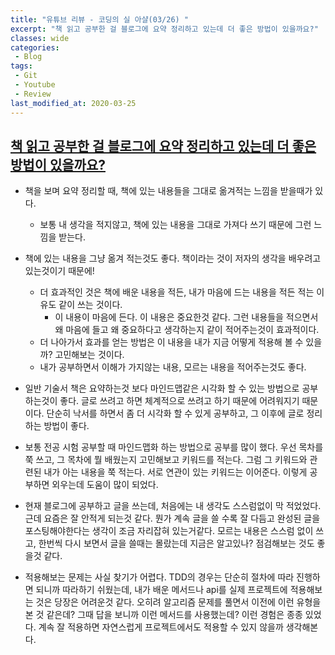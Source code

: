 ```yaml
---
title: "유튜브 리뷰 - 코딩의 실 아샬(03/26) "
excerpt: "책 읽고 공부한 걸 블로그에 요약 정리하고 있는데 더 좋은 방법이 있을까요?"
classes: wide
categories:
 - Blog
tags:
 - Git
 - Youtube
 - Review
last_modified_at: 2020-03-25
---
```




## [책 읽고 공부한 걸 블로그에 요약 정리하고 있는데 더 좋은 방법이 있을까요?](https://youtu.be/FKNDKS4q80w)

* 책을 보며 요약 정리할 때, 책에 있는 내용들을 그대로 옮겨적는 느낌을 받을때가 있다.
  * 보통 내 생각을 적지않고, 책에 있는 내용을 그대로 가져다 쓰기 때문에 그런 느낌을 받는다.
* 책에 있는 내용을 그냥 옮겨 적는것도 좋다. 책이라는 것이 저자의 생각을 배우려고 있는것이기 때문에!
  * 더 효과적인 것은 책에 배운 내용을 적든, 내가 마음에 드는 내용을 적든 적는 이유도 같이 쓰는 것이다.
    * 이 내용이 마음에 든다. 이 내용은 중요한것 같다. 그런 내용들을 적으면서 왜 마음에 들고 왜 중요하다고 생각하는지 같이 적어주는것이 효과적이다.
  * 더 나아가서 효과를 얻는 방법은 이 내용을 내가 지금 어떻게 적용해 볼 수 있을까? 고민해보는 것이다.
  * 내가 공부하면서 이해가 가지않는 내용, 모르는 내용을 적어주는것도 좋다.
* 일반 기술서 책은 요약하는것 보다 마인드맵같은 시각화 할 수 있는 방법으로 공부하는것이 좋다. 글로 쓰려고 하면 체계적으로 쓰려고 하기 때문에 어려워지기 때문이다. 단순히 낙서를 하면서 좀 더 시각화 할 수 있게 공부하고, 그 이후에 글로 정리하는 방법이 좋다.



* 보통 전공 시험 공부할 때 마인드맵화 하는 방법으로 공부를 많이 했다. 우선 목차를 쭉 쓰고, 그 목차에 뭘 배웠는지 고민해보고 키워드를 적는다. 그럼 그 키워드와 관련된 내가 아는 내용을 쭉 적는다. 서로 연관이 있는 키워드는 이어준다. 이렇게 공부하면 외우는데 도움이 많이 되었다.
* 현재 블로그에 공부하고 글을 쓰는데, 처음에는 내 생각도 스스럼없이 막 적었었다. 근데 요즘은 잘 안적게 되는것 같다. 뭔가 계속 글을 쓸 수록 잘 다듬고 완성된 글을 포스팅해야한다는 생각이 조금 자리잡혀 있는거같다. 모르는 내용은 스스럼 없이 쓰고, 한번씩 다시 보면서 글을 쓸때는 몰랐는데 지금은 알고있나? 점검해보는 것도 좋을것 같다.
* 적용해보는 문제는 사실 찾기가 어렵다. TDD의 경우는 단순히 절차에 따라 진행하면 되니까 따라하기 쉬웠는데, 내가 배운 메서드나 api를 실제 프로젝트에 적용해보는 것은 당장은 어려운것 같다. 오히려 알고리즘 문제를 풀면서 이전에 이런 유형을 본 것 같은데? 그때 답을 보니까 이런 메서드를 사용했는데? 이런 경험은 종종 있었다. 계속 잘 적용하면 자연스럽게 프로젝트에서도 적용할 수 있지 않을까 생각해본다.